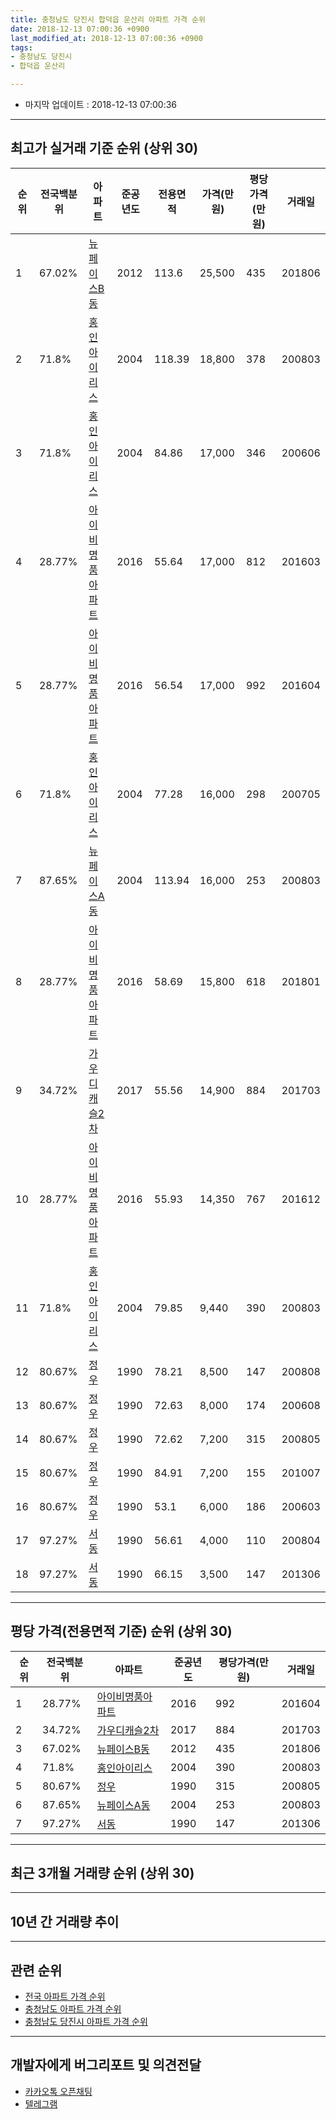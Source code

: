 ```yaml
---
title: 충청남도 당진시 합덕읍 운산리 아파트 가격 순위
date: 2018-12-13 07:00:36 +0900
last_modified_at: 2018-12-13 07:00:36 +0900
tags:
- 충청남도 당진시
- 합덕읍 운산리

---
```


* 마지막 업데이트 : 2018-12-13 07:00:36

---

## 최고가 실거래 기준 순위 (상위 30)


|순위|전국백분위|아파트|준공년도|전용면적|가격(만원)|평당가격(만원)|거래일|
|---|---|---|---|---|---|---|---|
|1|67.02%|[뉴페이스B동](https://search.naver.com/search.naver?query=%EC%B6%A9%EC%B2%AD%EB%82%A8%EB%8F%84+%EB%8B%B9%EC%A7%84%EC%8B%9C+%ED%95%A9%EB%8D%95%EC%9D%8D+%EC%9A%B4%EC%82%B0%EB%A6%AC+%EB%89%B4%ED%8E%98%EC%9D%B4%EC%8A%A4B%EB%8F%99)|2012|113.6|25,500|435|201806|
|2|71.8%|[홍인아이리스](https://search.naver.com/search.naver?query=%EC%B6%A9%EC%B2%AD%EB%82%A8%EB%8F%84+%EB%8B%B9%EC%A7%84%EC%8B%9C+%ED%95%A9%EB%8D%95%EC%9D%8D+%EC%9A%B4%EC%82%B0%EB%A6%AC+%ED%99%8D%EC%9D%B8%EC%95%84%EC%9D%B4%EB%A6%AC%EC%8A%A4)|2004|118.39|18,800|378|200803|
|3|71.8%|[홍인아이리스](https://search.naver.com/search.naver?query=%EC%B6%A9%EC%B2%AD%EB%82%A8%EB%8F%84+%EB%8B%B9%EC%A7%84%EC%8B%9C+%ED%95%A9%EB%8D%95%EC%9D%8D+%EC%9A%B4%EC%82%B0%EB%A6%AC+%ED%99%8D%EC%9D%B8%EC%95%84%EC%9D%B4%EB%A6%AC%EC%8A%A4)|2004|84.86|17,000|346|200606|
|4|28.77%|[아이비명품아파트](https://search.naver.com/search.naver?query=%EC%B6%A9%EC%B2%AD%EB%82%A8%EB%8F%84+%EB%8B%B9%EC%A7%84%EC%8B%9C+%ED%95%A9%EB%8D%95%EC%9D%8D+%EC%9A%B4%EC%82%B0%EB%A6%AC+%EC%95%84%EC%9D%B4%EB%B9%84%EB%AA%85%ED%92%88%EC%95%84%ED%8C%8C%ED%8A%B8)|2016|55.64|17,000|812|201603|
|5|28.77%|[아이비명품아파트](https://search.naver.com/search.naver?query=%EC%B6%A9%EC%B2%AD%EB%82%A8%EB%8F%84+%EB%8B%B9%EC%A7%84%EC%8B%9C+%ED%95%A9%EB%8D%95%EC%9D%8D+%EC%9A%B4%EC%82%B0%EB%A6%AC+%EC%95%84%EC%9D%B4%EB%B9%84%EB%AA%85%ED%92%88%EC%95%84%ED%8C%8C%ED%8A%B8)|2016|56.54|17,000|992|201604|
|6|71.8%|[홍인아이리스](https://search.naver.com/search.naver?query=%EC%B6%A9%EC%B2%AD%EB%82%A8%EB%8F%84+%EB%8B%B9%EC%A7%84%EC%8B%9C+%ED%95%A9%EB%8D%95%EC%9D%8D+%EC%9A%B4%EC%82%B0%EB%A6%AC+%ED%99%8D%EC%9D%B8%EC%95%84%EC%9D%B4%EB%A6%AC%EC%8A%A4)|2004|77.28|16,000|298|200705|
|7|87.65%|[뉴페이스A동](https://search.naver.com/search.naver?query=%EC%B6%A9%EC%B2%AD%EB%82%A8%EB%8F%84+%EB%8B%B9%EC%A7%84%EC%8B%9C+%ED%95%A9%EB%8D%95%EC%9D%8D+%EC%9A%B4%EC%82%B0%EB%A6%AC+%EB%89%B4%ED%8E%98%EC%9D%B4%EC%8A%A4A%EB%8F%99)|2004|113.94|16,000|253|200803|
|8|28.77%|[아이비명품아파트](https://search.naver.com/search.naver?query=%EC%B6%A9%EC%B2%AD%EB%82%A8%EB%8F%84+%EB%8B%B9%EC%A7%84%EC%8B%9C+%ED%95%A9%EB%8D%95%EC%9D%8D+%EC%9A%B4%EC%82%B0%EB%A6%AC+%EC%95%84%EC%9D%B4%EB%B9%84%EB%AA%85%ED%92%88%EC%95%84%ED%8C%8C%ED%8A%B8)|2016|58.69|15,800|618|201801|
|9|34.72%|[가우디캐슬2차](https://search.naver.com/search.naver?query=%EC%B6%A9%EC%B2%AD%EB%82%A8%EB%8F%84+%EB%8B%B9%EC%A7%84%EC%8B%9C+%ED%95%A9%EB%8D%95%EC%9D%8D+%EC%9A%B4%EC%82%B0%EB%A6%AC+%EA%B0%80%EC%9A%B0%EB%94%94%EC%BA%90%EC%8A%AC2%EC%B0%A8)|2017|55.56|14,900|884|201703|
|10|28.77%|[아이비명품아파트](https://search.naver.com/search.naver?query=%EC%B6%A9%EC%B2%AD%EB%82%A8%EB%8F%84+%EB%8B%B9%EC%A7%84%EC%8B%9C+%ED%95%A9%EB%8D%95%EC%9D%8D+%EC%9A%B4%EC%82%B0%EB%A6%AC+%EC%95%84%EC%9D%B4%EB%B9%84%EB%AA%85%ED%92%88%EC%95%84%ED%8C%8C%ED%8A%B8)|2016|55.93|14,350|767|201612|
|11|71.8%|[홍인아이리스](https://search.naver.com/search.naver?query=%EC%B6%A9%EC%B2%AD%EB%82%A8%EB%8F%84+%EB%8B%B9%EC%A7%84%EC%8B%9C+%ED%95%A9%EB%8D%95%EC%9D%8D+%EC%9A%B4%EC%82%B0%EB%A6%AC+%ED%99%8D%EC%9D%B8%EC%95%84%EC%9D%B4%EB%A6%AC%EC%8A%A4)|2004|79.85|9,440|390|200803|
|12|80.67%|[정우](https://search.naver.com/search.naver?query=%EC%B6%A9%EC%B2%AD%EB%82%A8%EB%8F%84+%EB%8B%B9%EC%A7%84%EC%8B%9C+%ED%95%A9%EB%8D%95%EC%9D%8D+%EC%9A%B4%EC%82%B0%EB%A6%AC+%EC%A0%95%EC%9A%B0)|1990|78.21|8,500|147|200808|
|13|80.67%|[정우](https://search.naver.com/search.naver?query=%EC%B6%A9%EC%B2%AD%EB%82%A8%EB%8F%84+%EB%8B%B9%EC%A7%84%EC%8B%9C+%ED%95%A9%EB%8D%95%EC%9D%8D+%EC%9A%B4%EC%82%B0%EB%A6%AC+%EC%A0%95%EC%9A%B0)|1990|72.63|8,000|174|200608|
|14|80.67%|[정우](https://search.naver.com/search.naver?query=%EC%B6%A9%EC%B2%AD%EB%82%A8%EB%8F%84+%EB%8B%B9%EC%A7%84%EC%8B%9C+%ED%95%A9%EB%8D%95%EC%9D%8D+%EC%9A%B4%EC%82%B0%EB%A6%AC+%EC%A0%95%EC%9A%B0)|1990|72.62|7,200|315|200805|
|15|80.67%|[정우](https://search.naver.com/search.naver?query=%EC%B6%A9%EC%B2%AD%EB%82%A8%EB%8F%84+%EB%8B%B9%EC%A7%84%EC%8B%9C+%ED%95%A9%EB%8D%95%EC%9D%8D+%EC%9A%B4%EC%82%B0%EB%A6%AC+%EC%A0%95%EC%9A%B0)|1990|84.91|7,200|155|201007|
|16|80.67%|[정우](https://search.naver.com/search.naver?query=%EC%B6%A9%EC%B2%AD%EB%82%A8%EB%8F%84+%EB%8B%B9%EC%A7%84%EC%8B%9C+%ED%95%A9%EB%8D%95%EC%9D%8D+%EC%9A%B4%EC%82%B0%EB%A6%AC+%EC%A0%95%EC%9A%B0)|1990|53.1|6,000|186|200603|
|17|97.27%|[서동](https://search.naver.com/search.naver?query=%EC%B6%A9%EC%B2%AD%EB%82%A8%EB%8F%84+%EB%8B%B9%EC%A7%84%EC%8B%9C+%ED%95%A9%EB%8D%95%EC%9D%8D+%EC%9A%B4%EC%82%B0%EB%A6%AC+%EC%84%9C%EB%8F%99)|1990|56.61|4,000|110|200804|
|18|97.27%|[서동](https://search.naver.com/search.naver?query=%EC%B6%A9%EC%B2%AD%EB%82%A8%EB%8F%84+%EB%8B%B9%EC%A7%84%EC%8B%9C+%ED%95%A9%EB%8D%95%EC%9D%8D+%EC%9A%B4%EC%82%B0%EB%A6%AC+%EC%84%9C%EB%8F%99)|1990|66.15|3,500|147|201306|


---

## 평당 가격(전용면적 기준) 순위 (상위 30)


|순위|전국백분위|아파트|준공년도|평당가격(만원)|거래일|
|---|---|---|---|---|---|
|1|28.77%|[아이비명품아파트](https://search.naver.com/search.naver?query=%EC%B6%A9%EC%B2%AD%EB%82%A8%EB%8F%84+%EB%8B%B9%EC%A7%84%EC%8B%9C+%ED%95%A9%EB%8D%95%EC%9D%8D+%EC%9A%B4%EC%82%B0%EB%A6%AC+%EC%95%84%EC%9D%B4%EB%B9%84%EB%AA%85%ED%92%88%EC%95%84%ED%8C%8C%ED%8A%B8)|2016|992|201604|
|2|34.72%|[가우디캐슬2차](https://search.naver.com/search.naver?query=%EC%B6%A9%EC%B2%AD%EB%82%A8%EB%8F%84+%EB%8B%B9%EC%A7%84%EC%8B%9C+%ED%95%A9%EB%8D%95%EC%9D%8D+%EC%9A%B4%EC%82%B0%EB%A6%AC+%EA%B0%80%EC%9A%B0%EB%94%94%EC%BA%90%EC%8A%AC2%EC%B0%A8)|2017|884|201703|
|3|67.02%|[뉴페이스B동](https://search.naver.com/search.naver?query=%EC%B6%A9%EC%B2%AD%EB%82%A8%EB%8F%84+%EB%8B%B9%EC%A7%84%EC%8B%9C+%ED%95%A9%EB%8D%95%EC%9D%8D+%EC%9A%B4%EC%82%B0%EB%A6%AC+%EB%89%B4%ED%8E%98%EC%9D%B4%EC%8A%A4B%EB%8F%99)|2012|435|201806|
|4|71.8%|[홍인아이리스](https://search.naver.com/search.naver?query=%EC%B6%A9%EC%B2%AD%EB%82%A8%EB%8F%84+%EB%8B%B9%EC%A7%84%EC%8B%9C+%ED%95%A9%EB%8D%95%EC%9D%8D+%EC%9A%B4%EC%82%B0%EB%A6%AC+%ED%99%8D%EC%9D%B8%EC%95%84%EC%9D%B4%EB%A6%AC%EC%8A%A4)|2004|390|200803|
|5|80.67%|[정우](https://search.naver.com/search.naver?query=%EC%B6%A9%EC%B2%AD%EB%82%A8%EB%8F%84+%EB%8B%B9%EC%A7%84%EC%8B%9C+%ED%95%A9%EB%8D%95%EC%9D%8D+%EC%9A%B4%EC%82%B0%EB%A6%AC+%EC%A0%95%EC%9A%B0)|1990|315|200805|
|6|87.65%|[뉴페이스A동](https://search.naver.com/search.naver?query=%EC%B6%A9%EC%B2%AD%EB%82%A8%EB%8F%84+%EB%8B%B9%EC%A7%84%EC%8B%9C+%ED%95%A9%EB%8D%95%EC%9D%8D+%EC%9A%B4%EC%82%B0%EB%A6%AC+%EB%89%B4%ED%8E%98%EC%9D%B4%EC%8A%A4A%EB%8F%99)|2004|253|200803|
|7|97.27%|[서동](https://search.naver.com/search.naver?query=%EC%B6%A9%EC%B2%AD%EB%82%A8%EB%8F%84+%EB%8B%B9%EC%A7%84%EC%8B%9C+%ED%95%A9%EB%8D%95%EC%9D%8D+%EC%9A%B4%EC%82%B0%EB%A6%AC+%EC%84%9C%EB%8F%99)|1990|147|201306|


---

## 최근 3개월 거래량 순위 (상위 30)


<div style="width:100%;">
    <canvas id="deal_count_ranking" height="250"></canvas>
</div>


<script>
new Chart(document.getElementById("deal_count_ranking"), {
    type: 'horizontalBar',
    data: {
        labels: ['홍인아이리스'],
        datasets: [{
            label: '실거래 수',
            data: [1],
            borderColor: "rgba(255, 0, 128, 1)",
            backgroundColor: "rgba(255, 0, 128, 0.5)",
            fill: false,
        }]
    },
    options: {
        responsive: true,
        title: {
            display: true,
            text: '최근 3개월 거래량 순위'
        },
        tooltips: {
            mode: 'index',
            intersect: false,
            callbacks: {
                title: function(tooltipItems, data) {
                    return "실거래 수:";
                },
                label: function(tooltipItem, data) {
                    return data.labels[tooltipItem.index] + ": " + tooltipItem.xLabel;
                }
            }
        },
        hover: {
            mode: 'nearest',
            intersect: true
        },
        scales: {
            xAxes: [{
                display: true,
                scaleLabel: {
                    display: true,
                    labelString: '실거래 수'
                },
                ticks: {
                    suggestedMin: 0,
                }
            }],
            yAxes: [{
                display: true,
                ticks: {
                    autoSkip: false,
                    callback: function(value, index, values) {
                        if (value.length > 15)
                            return value.substr(0, 13) + "...";
                        else
                            return value;
                    }
                },
                scaleLabel: {
                    display: false,
                }
            }]
        }
    }
});

</script>


---

## 10년 간 거래량 추이


<div style="width:100%;">
    <canvas id="deal_progress" height="250"></canvas>
</div>

<script>
new Chart(document.getElementById("deal_progress"), {
    type: 'line',
    data: {
        labels: ['200812','200901','200902','200903','200904','200905','200906','200907','200908','200909','200910','200911','200912','201001','201002','201003','201004','201005','201006','201007','201008','201009','201010','201011','201012','201101','201102','201103','201104','201105','201106','201107','201108','201109','201110','201111','201112','201201','201202','201203','201204','201205','201206','201207','201208','201209','201210','201211','201212','201301','201302','201303','201304','201305','201306','201307','201308','201309','201310','201311','201312','201401','201402','201403','201404','201405','201406','201407','201408','201409','201410','201411','201412','201501','201502','201503','201504','201505','201506','201507','201508','201509','201510','201511','201512','201601','201602','201603','201604','201605','201606','201607','201608','201609','201610','201611','201612','201701','201702','201703','201704','201705','201706','201707','201708','201709','201710','201711','201712','201801','201802','201803','201804','201805','201806','201807','201808','201809','201810','201811','201812'],
        datasets: [{
            label: '실거래 수',
            pointRadius: 1,
            data: [1, 1, 3, 3, 1, 2, 0, 1, 2, 1, 2, 1, 2, 0, 1, 1, 1, 2, 1, 3, 1, 3, 4, 0, 0, 1, 0, 0, 1, 3, 1, 5, 2, 0, 2, 3, 1, 1, 1, 1, 0, 2, 1, 0, 0, 1, 0, 0, 2, 0, 2, 1, 2, 0, 4, 1, 0, 1, 4, 1, 2, 1, 1, 1, 0, 3, 1, 1, 2, 1, 1, 1, 0, 1, 4, 2, 3, 1, 1, 0, 4, 1, 0, 0, 0, 0, 7, 3, 3, 4, 2, 4, 1, 1, 1, 1, 2, 1, 1, 4, 3, 1, 2, 0, 3, 0, 1, 0, 0, 3, 0, 0, 3, 0, 1, 3, 0, 1, 1, 0, 0],
            borderColor: "rgba(255, 201, 14, 1)",
            backgroundColor: "rgba(255, 201, 14, 0.5)",
            fill: true,
        }]
    },
    options: {
        responsive: true,
        title: {
            display: true,
            text: '10년간 거래량 추이'
        },
        tooltips: {
            mode: 'index',
            intersect: false,
        },
        hover: {
            mode: 'nearest',
            intersect: true
        },
        scales: {
            xAxes: [{
                display: true,
                scaleLabel: {
                    display: true,
                    labelString: '년/월'
                }
            }],
            yAxes: [{
                display: true,
                ticks: {
                    suggestedMin: 0,
                },
                scaleLabel: {
                    display: true,
                    labelString: '실거래 수'
                }
            }]
        }
    }
});

</script>


---

## 관련 순위

- [전국 아파트 가격 순위](https://inasie.github.io/apt-ranking/전국)
- [충청남도 아파트 가격 순위](https://inasie.github.io/apt-ranking/충청남도)
- [충청남도 당진시 아파트 가격 순위](https://inasie.github.io/apt-ranking/충청남도-당진시)


---

## 개발자에게 버그리포트 및 의견전달

- [카카오톡 오픈채팅](https://open.kakao.com/o/gLJUAP4)
- [텔레그램](https://t.me/inasie)

